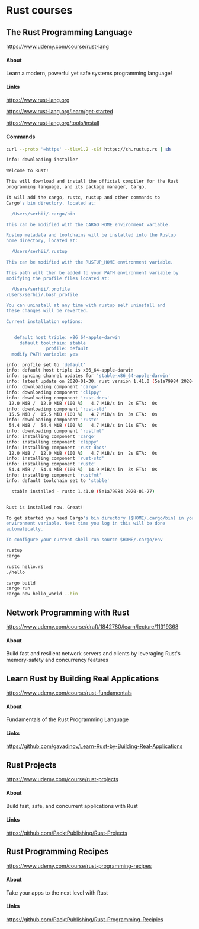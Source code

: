 # Rust courses

## The Rust Programming Language

https://www.udemy.com/course/rust-lang

#### About

Learn a modern, powerful yet safe systems programming language!

#### Links

https://www.rust-lang.org

https://www.rust-lang.org/learn/get-started

https://www.rust-lang.org/tools/install

#### Commands

```bash
curl --proto '=https' --tlsv1.2 -sSf https://sh.rustup.rs | sh
```
```bash
info: downloading installer

Welcome to Rust!

This will download and install the official compiler for the Rust
programming language, and its package manager, Cargo.

It will add the cargo, rustc, rustup and other commands to
Cargo's bin directory, located at:

  /Users/serhii/.cargo/bin

This can be modified with the CARGO_HOME environment variable.

Rustup metadata and toolchains will be installed into the Rustup
home directory, located at:

  /Users/serhii/.rustup

This can be modified with the RUSTUP_HOME environment variable.

This path will then be added to your PATH environment variable by
modifying the profile files located at:

  /Users/serhii/.profile
/Users/serhii/.bash_profile

You can uninstall at any time with rustup self uninstall and
these changes will be reverted.

Current installation options:


   default host triple: x86_64-apple-darwin
     default toolchain: stable
               profile: default
  modify PATH variable: yes
```
```bash
info: profile set to 'default'
info: default host triple is x86_64-apple-darwin
info: syncing channel updates for 'stable-x86_64-apple-darwin'
info: latest update on 2020-01-30, rust version 1.41.0 (5e1a79984 2020-01-27)
info: downloading component 'cargo'
info: downloading component 'clippy'
info: downloading component 'rust-docs'
 12.0 MiB /  12.0 MiB (100 %)   4.7 MiB/s in  2s ETA:  0s
info: downloading component 'rust-std'
 15.5 MiB /  15.5 MiB (100 %)   4.7 MiB/s in  3s ETA:  0s
info: downloading component 'rustc'
 54.4 MiB /  54.4 MiB (100 %)   4.7 MiB/s in 11s ETA:  0s
info: downloading component 'rustfmt'
info: installing component 'cargo'
info: installing component 'clippy'
info: installing component 'rust-docs'
 12.0 MiB /  12.0 MiB (100 %)   4.7 MiB/s in  2s ETA:  0s
info: installing component 'rust-std'
info: installing component 'rustc'
 54.4 MiB /  54.4 MiB (100 %)  14.9 MiB/s in  3s ETA:  0s
info: installing component 'rustfmt'
info: default toolchain set to 'stable'

  stable installed - rustc 1.41.0 (5e1a79984 2020-01-27)


Rust is installed now. Great!

To get started you need Cargo's bin directory ($HOME/.cargo/bin) in your PATH
environment variable. Next time you log in this will be done
automatically.

To configure your current shell run source $HOME/.cargo/env
```
```bash
rustup
cargo
```

```bash
rustc hello.rs
./hello
```
```bash
cargo build
cargo run
cargo new hello_world --bin
```


## Network Programming with Rust

https://www.udemy.com/course/draft/1842780/learn/lecture/11319368

#### About

Build fast and resilient network servers and clients by leveraging Rust's memory-safety and concurrency features


## Learn Rust by Building Real Applications

https://www.udemy.com/course/rust-fundamentals

#### About

Fundamentals of the Rust Programming Language

#### Links

https://github.com/gavadinov/Learn-Rust-by-Building-Real-Applications


## Rust Projects

https://www.udemy.com/course/rust-projects

#### About

Build fast, safe, and concurrent applications with Rust

#### Links

https://github.com/PacktPublishing/Rust-Projects


## Rust Programming Recipes

https://www.udemy.com/course/rust-programming-recipes

#### About

Take your apps to the next level with Rust

#### Links

https://github.com/PacktPublishing/Rust-Programming-Recipies


